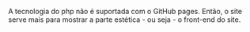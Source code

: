 A tecnologia do php não é suportada com o GitHub pages. Então, o site serve mais para mostrar a parte estética - ou seja - o front-end do site.
